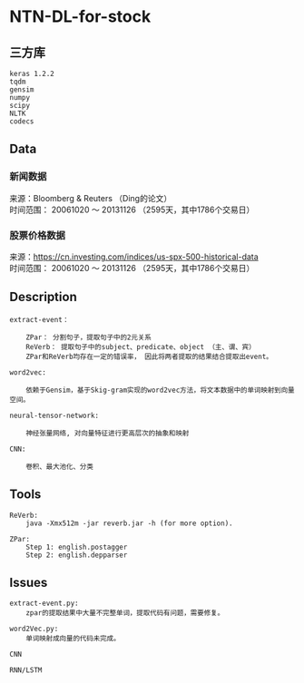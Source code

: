 # NTN-DL-for-stock

## 三方库

    keras 1.2.2
    tqdm
    gensim
    numpy
    scipy
    NLTK
    codecs

## Data
### 新闻数据
来源：Bloomberg & Reuters （Ding的论文）<br>
时间范围： 20061020 ～ 20131126 （2595天，其中1786个交易日）

### 股票价格数据
来源：https://cn.investing.com/indices/us-spx-500-historical-data<br>
时间范围： 20061020 ～ 20131126 （2595天，其中1786个交易日）

## Description

    extract-event：

        ZPar： 分割句子，提取句子中的2元关系
        ReVerb： 提取句子中的subject、predicate、object （主、谓、宾）
        ZPar和ReVerb均存在一定的错误率， 因此将两者提取的结果结合提取出event。

    word2vec:

        依赖于Gensim，基于Skig-gram实现的word2vec方法，将文本数据中的单词映射到向量空间。

    neural-tensor-network:

        神经张量网络, 对向量特征进行更高层次的抽象和映射

    CNN:

        卷积、最大池化、分类

## Tools

    ReVerb:
        java -Xmx512m -jar reverb.jar -h (for more option).

    ZPar:
        Step 1: english.postagger
        Step 2: english.depparser

## Issues

    extract-event.py:
        zpar的提取结果中大量不完整单词，提取代码有问题，需要修复。

    word2Vec.py:
        单词映射成向量的代码未完成。

    CNN

    RNN/LSTM
